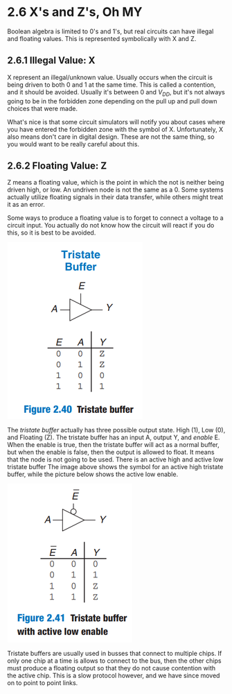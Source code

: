 # 2.6 X's and Z's, Oh MY

Boolean algebra is limited to 0's and 1's, but real circuits can have illegal and floating values. This is represented symbolically with X and Z.

## 2.6.1 Illegal Value: X

X represent an illegal/unknown value. Usually occurs when the circuit is being driven to both 0 and 1 at the same time. This is called a contention, and it should be avoided. Usually it's between 0 and $V_{DD}$, but it's not always going to be in the forbidden zone depending on the pull up and pull down choices that were made.

What's nice is that some circuit simulators will notify you about cases where you have entered the forbidden zone with the symbol of X. Unfortunately, X also means don't care in digital design. These are not the same thing, so you would want to be really careful about this.

## 2.6.2 Floating Value: Z

Z means a floating value, which is the point in which the not is neither being driven high, or low. An undriven node is not the same as a 0. Some systems actually utilize floating signals in their data transfer, while others might treat it as an error.

Some ways to produce a floating value is to forget to connect a voltage to a circuit input. You actually do not know how the circuit will react if you do this, so it is best to be avoided.

![](../../assets/Pasted%20image%2020230703155615.png)

The *tristate buffer*  actually has three possible output state. High (1), Low (0), and Floating (Z). The tristate buffer has an input A, output Y, and *enable* E. When the enable is true, then the tristate buffer will act as a normal buffer, but when the enable is false, then the output is allowed to float. It means that the node is not going to be used. There is an active high and active low tristate buffer The image above shows the symbol for an active high tristate buffer, while the picture below shows the active low enable.

![](../../assets/Pasted%20image%2020230703160209.png)

Tristate buffers are usually used in busses that connect to multiple chips. If only one chip at a time is allows to connect to the bus, then the other chips must produce a floating output so that they do not cause contention with the active chip. This is a slow protocol however, and we have since moved on to point to point links.

